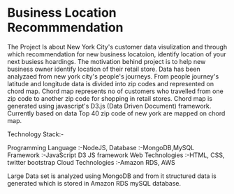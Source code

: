 # Business Location Recommmendation


The Project Is about New York City's customer data visulization and through which recommendation for new business locatoion, identify location of your next busiess hoardings. The motivation behind project is to help new business owner identify location of their retail store. Data has been analyzaed from new york city's people's journeys. From people journey's latitude and longitude data is divided into zip codes and represented on chord map. Chord map represents no of customers who travelled from one zip code to another zip code for shopping in retail stores. Chord map is generated using javascript's D3.js (Data Driven Document) framework. Currently based on data Top 40 zip code of new york are mapped on chord map.

Technology Stack:-

Programming Language :-NodeJS, 
Database             :-MongoDB,MySQL
Framework            :-JavaScript D3 JS framework
Web Technologies     :-HTML, CSS, twitter bootstrap
Cloud Technologies   :-Amazon RDS, AWS 


Large Data set is analyzed using MongoDB and from it structured data is generated which is stored in Amazon RDS mySQL database.
